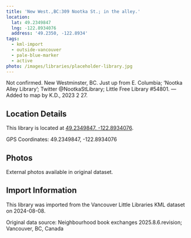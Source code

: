 ```yaml
---
title: 'New West.,BC:309 Nootka St.; in the alley.'
location:
  lat: 49.2349847
  lng: -122.8934076
  address: '49.2350, -122.8934'
tags:
  - kml-import
  - outside-vancouver
  - pale-blue-marker
  - active
photo: /images/libraries/placeholder-library.jpg
---
```

Not confirmed. New Westminster, BC.
Just up from E. Columbia; ‘Nootka Alley Library’; Twitter @NootkaStLibrary; 
Little Free Library #54801.
—Added to map by K.D., 2023 2 27.  

## Location Details

This library is located at [49.2349847, -122.8934076](https://www.google.com/maps?q=49.2349847,-122.8934076).

GPS Coordinates: 49.2349847, -122.8934076

## Photos

External photos available in original dataset.

## Import Information

This library was imported from the Vancouver Little Libraries KML dataset on 2024-08-08.

Original data source: Neighbourhood book exchanges 2025.8.6.revision; Vancouver, BC, Canada
